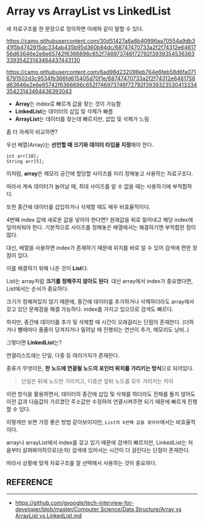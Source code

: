 # Array vs ArrayList vs LinkedList

세 자료구조를 한 문장으로 정의하면 아래와 같이 말할 수 있다.

https://camo.githubusercontent.com/30d51427a6a8b40896aa70554a9db341f5b4742815dc334ab435b95d360b84dc/68747470733a2f2f74312e6461756d63646e2e6e65742f6366696c652f746973746f72792f393935453636333935423143464437443130

https://camo.githubusercontent.com/6ad98d232096eb764e6feb58d6fa0716791502d3c9534fb366fd615405d70f1e/68747470733a2f2f74312e6461756d63646e2e6e65742f6366696c652f746973746f72792f393932353041333435423143464436393043

- **Array**는 index로 빠르게 값을 찾는 것이 가능함
- **LinkedList**는 데이터의 삽입 및 삭제가 빠름
- **ArrayList**는 데이터를 찾는데 빠르지만, 삽입 및 삭제가 느림

좀 더 자세히 비교하면?

우선 배열(Array)는 **선언할 때 크기와 데이터 타입을 지정**해야 한다.

```
int arr[10];
String arr[5];
```

이처럼, **array**은 메모리 공간에 할당할 사이즈를 미리 정해놓고 사용하는 자료구조다.

따라서 계속 데이터가 늘어날 때, 최대 사이즈를 알 수 없을 때는 사용하기에 부적합하다.

또한 중간에 데이터를 삽입하거나 삭제할 때도 매우 비효율적이다.

4번째 index 값에 새로운 값을 넣어야 한다면? 원래값을 뒤로 밀어내고 해당 index에 덮어씌워야 한다. 기본적으로 사이즈를 정해놓은 배열에서는 해결하기엔 부적합한 점이 많다.

대신, 배열을 사용하면 index가 존재하기 때문에 위치를 바로 알 수 있어 검색에 편한 장점이 있다.

이를 해결하기 위해 나온 것이 **List**다.

List는 array처럼 **크기를 정해주지 않아도 된다**. 대신 array에서 index가 중요했다면, List에서는 순서가 중요하다.

크기가 정해져있지 않기 때문에, 중간에 데이터를 추가하거나 삭제하더라도 array에서 갖고 있던 문제점을 해결 가능하다. index를 가지고 있으므로 검색도 빠르다.

하지만, 중간에 데이터를 추가 및 삭제할 때 시간이 오래걸리는 단점이 존재한다. (더하거나 뺄때마다 줄줄이 당겨지거나 밀려날 때 진행되는 연산이 추가, 메모리도 낭비..)

그렇다면 **LinkedList**는?

연결리스트에는 단일, 다중 등 여러가지가 존재한다.

종류가 무엇이든, **한 노드에 연결될 노드의 포인터 위치를 가리키는 방식**으로 되어있다.

> 단일은 뒤에 노드만 가리키고, 다중은 앞뒤 노드를 모두 가리키는 차이

이런 방식을 활용하면서, 데이터의 중간에 삽입 및 삭제를 하더라도 전체를 돌지 않아도 이전 값과 다음값이 가르켰던 주소값만 수정하여 연결시켜주면 되기 때문에 빠르게 진행할 수 있다.

이렇게만 보면 가장 좋은 방법 같아보이지만, `List의 k번째 값을 찾아라`에서는 비효율적이다.

array나 arrayList에서 index를 갖고 있기 때문에 검색이 빠르지만, LinkedList는 처음부터 살펴봐야하므로(순차) 검색에 있어서는 시간이 더 걸린다는 단점이 존재한다.

따라서 상황에 맞게 자료구조를 잘 선택해서 사용하는 것이 중요하다.

## REFERENCE

---

- [https://github.com/gyoogle/tech-interview-for-developer/blob/master/Computer Science/Data Structure/Array vs ArrayList vs LinkedList.md](https://github.com/gyoogle/tech-interview-for-developer/blob/master/Computer%20Science/Data%20Structure/Array%20vs%20ArrayList%20vs%20LinkedList.md)
